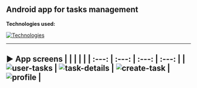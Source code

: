 **Android app for tasks management**
---
**Technologies used:**

[![Technologies](https://skillicons.dev/icons?i=python,fastapi,react,typescript,tailwindcss,postgres,nginx,docker,gcp)](https://skillicons.dev)

---
:arrow_forward: **App screens**
| <!--- Screenshot 1 --> | <!--- Screenshot 2 --> | <!--- Screenshot 3 --> | <!--- Screenshot 4 --> |
| :---: | :---: | :---: | :---: |
| ![user-tasks](https://github.com/user-attachments/assets/9a19580a-9093-4f4c-9b2e-9a088bb02454) | ![task-details](https://github.com/user-attachments/assets/13477ad8-d627-48cb-a31e-4c4dfebc8883) | ![create-task](https://github.com/user-attachments/assets/03c172a4-e285-41ca-910f-536107cf3267) | ![profile](https://github.com/user-attachments/assets/61488dc3-d5d7-41a1-ad58-8cb116c13a7e) |
---


